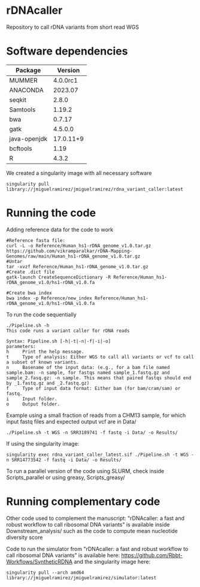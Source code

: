 # rDNAcaller
Repository to call rDNA variants from short read WGS

# Software dependencies

| Package | Version | 
| -------- | ------- | 
| MUMMER | 4.0.0rc1 | 
| ANACONDA | 2023.07 | 
| seqkit | 2.8.0 |
| Samtools | 1.19.2 |
| bwa | 0.7.17 |
| gatk | 4.5.0.0 |
| java-openjdk | 17.0.11+9|
| bcftools | 1.19 |
| R | 4.3.2 |

We created a singularity image with all necessary software
```
singularity pull library://jmiguelramirez/jmiguelramirez/rdna_variant_caller:latest
```


# Running the code
Adding reference data for the code to work
```
#Reference fasta file:
curl -L -o Reference/Human_hs1-rDNA_genome_v1.0.tar.gz https://github.com/vikramparalkar/rDNA-Mapping-Genomes/raw/main/Human_hs1-rDNA_genome_v1.0.tar.gz
#Untar
tar -xvzf Reference/Human_hs1-rDNA_genome_v1.0.tar.gz
#Create .dict file
gatk-launch CreateSequenceDictionary -R Reference/Human_hs1-rDNA_genome_v1.0/hs1-rDNA_v1.0.fa

#Create bwa index
bwa index -p Reference/new_index Reference/Human_hs1-rDNA_genome_v1.0/hs1-rDNA_v1.0.fa
```

To run the code sequentially
```
./Pipeline.sh -h
This code runs a variant caller for rDNA reads

Syntax: Pipeline.sh [-h|-t|-n|-f|-i|-o]
parameters:
h     Print the help message.
t     Type of analysis: Either WGS to call all variants or vcf to call a subset of known variants.
n     Basename of the input data: (e.g., for a bam file named sample.bam: -n sample, for fastqs named sample_1.fastq.gz and sample_2.fasq.gz: -n sample. This means that paired fastqs should end by _1.fastq.gz and _2.fastq.gz)
f     Type of input data format: Either bam (for bam/cram/sam) or fastq.
i     Input folder.
o     Output folder.
```

Example using a small fraction of reads from a CHM13 sample, for which input fastq files and expected output vcf are in Data/
```
./Pipeline.sh -t WGS -n SRR3189741 -f fastq -i Data/ -o Results/
```

If using the singularity image:
```
singularity exec rdna_variant_caller_latest.sif ./Pipeline.sh -t WGS -n SRR14773542 -f fastq -i Data/ -o Results/
```

To run a parallel version of the code using SLURM, check inside Scripts_parallel or using greasy, Scripts_greasy/

# Running complementary code

Other code used to complement the manuscript: "rDNAcaller: a fast and robust workflow to call ribosomal DNA variants" is available inside Downstream_analysis/ such as the code to compute mean nucleotide diversity score

Code to run the simulator from "rDNAcaller: a fast and robust workflow to call ribosomal DNA variants" is available here: https://github.com/Rbbt-Workflows/SyntheticRDNA and the singularity image here:
```
singularity pull --arch amd64 library://jmiguelramirez/jmiguelramirez/simulator:latest
```



